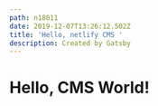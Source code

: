 ```yaml
---
path: n18011
date: 2019-12-07T13:26:12.502Z
title: 'Hello, netlify CMS '
description: Created by Gatsby
---
```

# Hello, CMS World!
